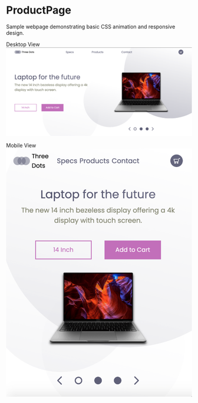 # ProductPage

Sample webpage demonstrating basic CSS animation and responsive design.

Desktop View
![](img/README-images/desktop-view.png)

Mobile View
![](img/README-images/mobile-view.png)